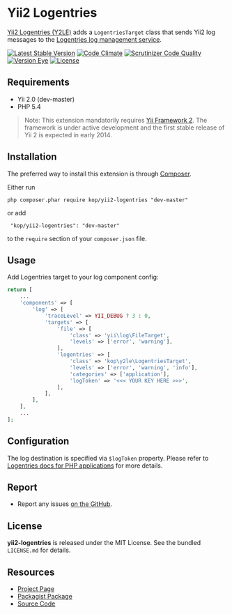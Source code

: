Yii2 Logentries
===============

[Yii2 Logentries (Y2LE)](http://kop.github.io/yii2-logentries) adds a `LogentriesTarget` class that sends Yii2 log
messages to the [Logentries log management service](https://logentries.com/).

[![Latest Stable Version](https://poser.pugx.org/kop/yii2-logentries/v/stable.svg)](https://packagist.org/packages/kop/yii2-logentries)
[![Code Climate](https://codeclimate.com/github/kop/yii2-logentries.png)](https://codeclimate.com/github/kop/yii2-logentries)
[![Scrutinizer Code Quality](https://scrutinizer-ci.com/g/kop/yii2-logentries/badges/quality-score.png?b=master)](https://scrutinizer-ci.com/g/kop/yii2-logentries/?branch=master)
[![Version Eye](https://www.versioneye.com/user/projects/53b356900d5bb8f82a00003d/badge.svg?style=flat)](https://www.versioneye.com/user/projects/53b356900d5bb8f82a00003d)
[![License](https://poser.pugx.org/kop/yii2-logentries/license.svg)](https://packagist.org/packages/kop/yii2-logentries)

## Requirements

- Yii 2.0 (dev-master)
- PHP 5.4

> Note:
This extension mandatorily requires [Yii Framework 2](https://github.com/yiisoft/yii2).
The framework is under active development and the first stable release of Yii 2 is expected in early 2014.


## Installation

The preferred way to install this extension is through [Composer](http://getcomposer.org/).

Either run

``` php composer.phar require kop/yii2-logentries "dev-master" ```

or add

``` "kop/yii2-logentries": "dev-master"```

to the `require` section of your `composer.json` file.


## Usage

Add Logentries target to your log component config:

```php
return [
    ...
    'components' => [
        'log' => [
            'traceLevel' => YII_DEBUG ? 3 : 0,
            'targets' => [
                'file' => [
                    'class' => 'yii\log\FileTarget',
                    'levels' => ['error', 'warning'],
                ],
                'logentries' => [
                    'class' => 'kop\y2le\LogentriesTarget',
                    'levels' => ['error', 'warning', 'info'],
                    'categories' => ['application'],
                    'logToken' => '<<< YOUR KEY HERE >>>',
                ],
            ],
        ],
    ],
    ...
];
```


## Configuration

The log destination is specified via `$logToken` property. Please refer to
[Logentries docs for PHP applications](https://logentries.com/doc/php/) for more details.


## Report

- Report any issues [on the GitHub](https://github.com/kop/yii2-logentries/issues).


## License

**yii2-logentries** is released under the MIT License. See the bundled `LICENSE.md` for details.


## Resources

- [Project Page](http://kop.github.io/yii2-logentries)
- [Packagist Package](https://packagist.org/packages/kop/yii2-logentries)
- [Source Code](https://github.com/kop/yii2-logentries)